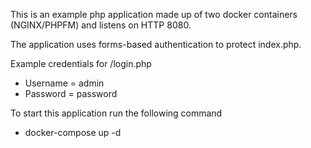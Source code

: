 This is an example php application made up of two docker containers (NGINX/PHPFM) and listens on HTTP 8080.

The application uses forms-based authentication to protect index.php.

Example credentials for /login.php
* Username = admin
* Password = password

To start this application run the following command
- docker-compose up -d

